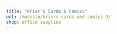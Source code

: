 ```yaml
---
title: "Krier's Cards & Comics"
url: /modesto/kriers-cards-and-comics-3/
shop: office supplies
---
```

